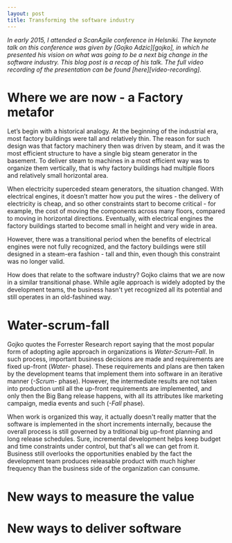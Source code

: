 ```yaml
---
layout: post
title: Transforming the software industry
---
```


*In early 2015, I attended a ScanAgile conference in Helsniki. The keynote talk
on this conference was given by [Gojko Adzic][gojko], in which he presented his
vision on what was going to be a next big change in the software industry. This
blog post is a recap of his talk. The full video recording of the presentation
can be found [here][video-recording].*

# Where we are now - a Factory metafor

Let’s begin with a historical analogy. At the beginning of the industrial era,
most factory buildings were tall and relatively thin. The reason for such design
was that factory machinery then was driven by steam, and it was the most
efficient structure to have a single big steam generator in the basement. To
deliver steam to machines in a most efficient way was to organize them
vertically, that is why factory buildings had multiple floors and relatively
small horizontal area.

When electricity superceded steam generators, the situation changed. With
electrical engines, it doesn’t matter how you put the wires - the delivery of
electricity is cheap, and so other constraints start to become critical - for
example, the cost of moving the components across many floors, compared to
moving in horizontal directions. Eventually, with electrical engines the factory
buildings started to become small in height and very wide in area. 

However, there was a transitional period when the benefits of electrical engines
were not fully recognized, and the factory buildings were still designed in a
steam-era fashion - tall and thin, even though this constraint was no longer
valid.

How does that relate to the software industry? Gojko claims that we are now in a
similar transitional phase. While agile approach is widely adopted by the
development teams, the business hasn't yet recognized all its potential and
still operates in an old-fashined way.

# Water-scrum-fall

Gojko quotes the Forrester Research report saying that the most popular form of
adopting agile approach in organizations is *Water-Scrum-Fall*. In such process,
important business decisions are made and requirements are fixed up-front
(*Water-* phase). These requirements and plans are then taken by the development
teams that implement them into software in an iterative manner (*-Scrum-*
phase). However, the intermediate results are not taken into production until
all the up-front requirements are implemented, and only then the Big Bang
release happens, with all its attributes like marketing campaign, media events
and such (*-Fall* phase).

When work is organized this way, it actually doesn't really matter that the
software is implemented in the short increments internally, because the overall
process is still governed by a trditional big up-front planning and long release
schedules. Sure, incremental development helps keep budget and time constraints
under control, but that's all we can get from it. Business still overlooks the
opportunities enabled by the fact the development team produces releasable
product with much higher frequency than the business side of the organization
can consume. 

# New ways to measure the value



# New ways to deliver software







